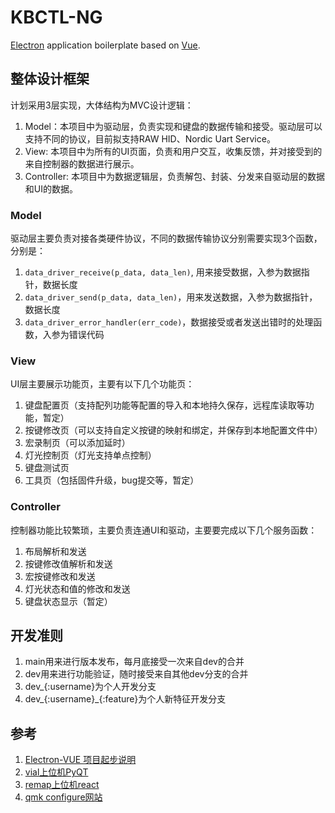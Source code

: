 # KBCTL-NG
[Electron](http://electron.atom.io/) application boilerplate based on [Vue](https://vuejs.org/).

## 整体设计框架

计划采用3层实现，大体结构为MVC设计逻辑：
1. Model：本项目中为驱动层，负责实现和键盘的数据传输和接受。驱动层可以支持不同的协议，目前拟支持RAW HID、Nordic Uart Service。
2. View: 本项目中为所有的UI页面，负责和用户交互，收集反馈，并对接受到的来自控制器的数据进行展示。
3. Controller: 本项目中为数据逻辑层，负责解包、封装、分发来自驱动层的数据和UI的数据。

### Model
驱动层主要负责对接各类硬件协议，不同的数据传输协议分别需要实现3个函数，分别是：
1. `data_driver_receive(p_data, data_len)`, 用来接受数据，入参为数据指针，数据长度
2. `data_driver_send(p_data, data_len)`，用来发送数据，入参为数据指针，数据长度
3. `data_driver_error_handler(err_code)`，数据接受或者发送出错时的处理函数，入参为错误代码

### View
UI层主要展示功能页，主要有以下几个功能页：
1. 键盘配置页（支持配列功能等配置的导入和本地持久保存，远程库读取等功能，暂定）
2. 按键修改页（可以支持自定义按键的映射和绑定，并保存到本地配置文件中）
3. 宏录制页（可以添加延时）
4. 灯光控制页（灯光支持单点控制）
5. 键盘测试页
6. 工具页（包括固件升级，bug提交等，暂定）

### Controller
控制器功能比较繁琐，主要负责连通UI和驱动，主要要完成以下几个服务函数：
1. 布局解析和发送
2. 按键修改值解析和发送
3. 宏按键修改和发送
4. 灯光状态和值的修改和发送
5. 键盘状态显示（暂定）

## 开发准则
1. main用来进行版本发布，每月底接受一次来自dev的合并
2. dev用来进行功能验证，随时接受来自其他dev分支的合并
3. dev\_{:username}为个人开发分支
4. dev\_{:username}\_{:feature}为个人新特征开发分支

## 参考

1. [Electron-VUE 项目起步说明](https://simulatedgreg.gitbooks.io/electron-vue/content/cn/webpack-configurations.html)
2. [vial上位机PyQT](https://github.com/Oh-My-Mechanical-Keyboard/KBCTL-NG/blob/main/README.md)
3. [remap上位机react](https://github.com/remap-keys/remap/blob/main/package.json)
4. [qmk configure网站](https://github.com/qmk/qmk_configurator/tree/master/src/components)
